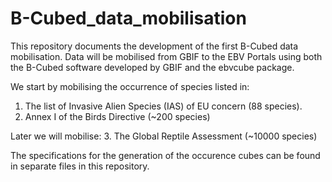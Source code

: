 # B-Cubed_data_mobilisation
This repository documents the development of the first B-Cubed data mobilisation. Data will be mobilised from GBIF to the EBV Portals using both the B-Cubed software developed by GBIF and the ebvcube package.

We start by mobilising the occurrence of species listed in:
1. The list of Invasive Alien Species (IAS) of EU concern (88 species).
2. Annex I of the Birds Directive (~200 species)

Later we will mobilise:
3. The Global Reptile Assessment (~10000 species) 

The specifications for the generation of the occurence cubes can be found in separate files in this repository.
